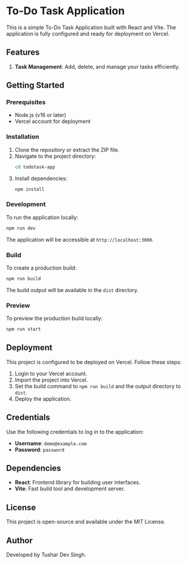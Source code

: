 # To-Do Task Application

This is a simple To-Do Task Application built with React and Vite. The application is fully configured and ready for deployment on Vercel.

## Features

1. **Task Management**: Add, delete, and manage your tasks efficiently.

## Getting Started

### Prerequisites
- Node.js (v16 or later)
- Vercel account for deployment

### Installation
1. Clone the repository or extract the ZIP file.
2. Navigate to the project directory:
   ```bash
   cd todotask-app
   ```
3. Install dependencies:
   ```bash
   npm install
   ```

### Development
To run the application locally:
```bash
npm run dev
```
The application will be accessible at `http://localhost:3000`.

### Build
To create a production build:
```bash
npm run build
```
The build output will be available in the `dist` directory.

### Preview
To preview the production build locally:
```bash
npm run start
```

## Deployment

This project is configured to be deployed on Vercel. Follow these steps:

1. Login to your Vercel account.
2. Import the project into Vercel.
3. Set the build command to `npm run build` and the output directory to `dist`.
4. Deploy the application.

## Credentials

Use the following credentials to log in to the application:
- **Username**: `demo@example.com`
- **Password**: `password`

## Dependencies

- **React**: Frontend library for building user interfaces.
- **Vite**: Fast build tool and development server.

## License

This project is open-source and available under the MIT License.

## Author

Developed by Tushar Dev  Singh.

